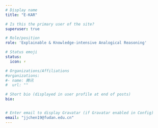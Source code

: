 ```yaml
---
# Display name
title: "E-KAR"

# Is this the primary user of the site?
superuser: true

# Role/position
role: 'Explainable & Knowledge-intensive Analogical Reasoning'

# Status emoji
status:
  icon: ⚡️

# Organizations/Affiliations
#organizations:
#- name: 腾讯
#  url: ""

# Short bio (displayed in user profile at end of posts)
bio: 


# Enter email to display Gravatar (if Gravatar enabled in Config)
email: "jjchen19@fudan.edu.cn"
---
```


